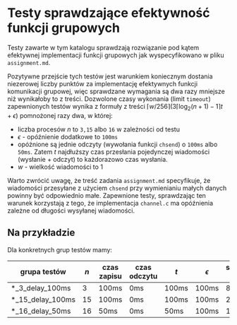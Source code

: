 # Testy sprawdzające efektywność funkcji grupowych

Testy zawarte w tym katalogu sprawdzają rozwiązanie pod kątem efektywnej implementacji funkcji grupowych
jak wyspecyfikowano w pliku `assignment.md`.

Pozytywne przejście tych testów
jest warunkiem koniecznym dostania niezerowej liczby punktów za implementację efektywnych funkcji komunikacji grupowej,
więc sprawdzane wymagania są dwa razy mniejsze niż wynikałoby to z treści.
Dozwolone czasy wykonania (limit `timeout`) zapewnionych testów wynika
z formuły z treści $\lceil w / 256 \rceil(3\left \lceil\log_2(n+1)-1 \right \rceil t+\epsilon)$ pomnożonej razy dwa,
w której:

- liczba procesów $n$ to `3,15` albo `16` w zależności od testu
- $\epsilon$ - opóźnienie dodatkowe to `100ms`
- opóźnione są jednie odczyty (wywołania funkcji `chsend`) o `100ms` albo `50ms`.
  Zatem $t$ najdłuższy czas przesłania pojedynczej wiadomości (wysłanie + odczyt)
  to każdorazowo czas wysłania.
- $w$ - wielkość wiadomości to $1$

Warto zwrócić uwagę, że treść zadania `assignment.md` specyfikuje, że
wiadomości przesyłane z użyciem `chsend` przy wymienianiu małych danych powinny być odpowiednio małe.
Zapewnione testy, sprawdzając ten warunek korzystają z tego,
że implementacja `channel.c` ma opóźnienia zależne od długości wysyłanej wiadomości.

## Na przykładzie

Dla konkretnych grup testów mamy:

| grupa testów     | $n$ | czas zapisu | czas odczytu | $t$   | $\epsilon$ | sumaryczny czas |
| ---------------- | --- | ----------- | ------------ | ----- | ---------- | --------------- |
| *_3_delay_100ms  | 3   | 100ms       | 0ms          | 100ms | 100ms      | 800ms           |
| *_15_delay_100ms | 15  | 100ms       | 0ms          | 100ms | 100ms      | 2000ms          |
| *_16_delay_50ms  | 16  | 50ms        | 0ms          | 50ms  | 100ms      | 1400ms           |
